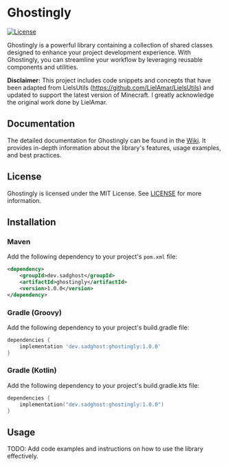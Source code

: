 # Ghostingly

[![License](https://img.shields.io/badge/License-MIT-blue.svg)](LICENSE)

Ghostingly is a powerful library containing a collection of shared classes designed to enhance your project development experience. With Ghostingly, you can streamline your workflow by leveraging reusable components and utilities.

**Disclaimer:**
This project includes code snippets and concepts that have been adapted from LielsUtils (https://github.com/LielAmar/LielsUtils) and updated to support the latest version of Minecraft. 
I greatly acknowledge the original work done by LielAmar.

## Documentation

The detailed documentation for Ghostingly can be found in the [Wiki](link-to-wiki). It provides in-depth information about the library's features, usage examples, and best practices.

## License

Ghostingly is licensed under the MIT License. See [LICENSE](LICENSE) for more information.

## Installation

### Maven

Add the following dependency to your project's `pom.xml` file:

```xml
<dependency>
    <groupId>dev.sadghost</groupId>
    <artifactId>ghostingly</artifactId>
    <version>1.0.0</version>
</dependency>
```

### Gradle (Groovy)

Add the following dependency to your project's build.gradle file:

```groovy
dependencies {
    implementation 'dev.sadghost:ghostingly:1.0.0'
}
```

### Gradle (Kotlin)

Add the following dependency to your project's build.gradle.kts file:

```kotlin
dependencies {
    implementation("dev.sadghost:ghostingly:1.0.0")
}
```

## Usage

TODO: Add code examples and instructions on how to use the library effectively.
